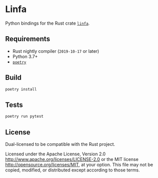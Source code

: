 # Linfa

Python bindings for the Rust crate [`linfa`](https://github.com/LukeMathWalker/linfa).

## Requirements

* Rust nightly compiler (`2019-10-17` or later)
* Python 3.7+
* [`poetry`](https://github.com/sdispater/poetry)

## Build

```bash
poetry install
```

## Tests 

```bash
poetry run pytest
```

## License
Dual-licensed to be compatible with the Rust project.

Licensed under the Apache License, Version 2.0 http://www.apache.org/licenses/LICENSE-2.0 or the MIT license http://opensource.org/licenses/MIT, at your option. This file may not be copied, modified, or distributed except according to those terms.
